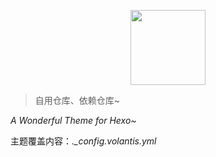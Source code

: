 <p align="center">
  <a href='https://volantis.js.org'><img src='https://cdn.jsdelivr.net/gh/volantis-x/cdn-org/blog/Logo-Cover@3x.png' height='120px'></a>
</p>

> 自用仓库、依赖仓库~

*A Wonderful Theme for Hexo~*

主题覆盖内容：*._config.volantis.yml*
